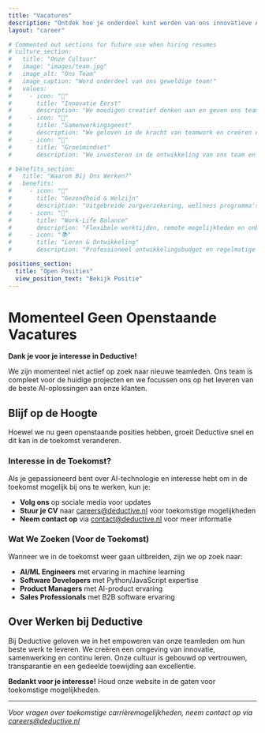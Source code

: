 ```yaml
---
title: "Vacatures"
description: "Ontdek hoe je onderdeel kunt worden van ons innovatieve AI-team bij Deductive."
layout: "career"

# Commented out sections for future use when hiring resumes
# culture_section:
#   title: "Onze Cultuur"
#   image: "images/team.jpg"
#   image_alt: "Ons Team"
#   image_caption: "Word onderdeel van ons geweldige team!"
#   values:
#     - icon: "🌟"
#       title: "Innovatie Eerst"
#       description: "We moedigen creatief denken aan en geven ons team de ruimte om grenzen te verleggen en nieuwe mogelijkheden te verkennen."
#     - icon: "🤝"
#       title: "Samenwerkingsgeest"
#       description: "We geloven in de kracht van teamwork en creëren een omgeving waar ieders stem wordt gehoord en gewaardeerd."
#     - icon: "🌱"
#       title: "Groeimindset"
#       description: "We investeren in de ontwikkeling van ons team en bieden kansen voor continue leren en vooruitgang."

# benefits_section:
#   title: "Waarom Bij Ons Werken?"
#   benefits:
#     - icon: "💪"
#       title: "Gezondheid & Welzijn"
#       description: "Uitgebreide zorgverzekering, wellness programma's en mentale gezondheidsondersteuning."
#     - icon: "🎯"
#       title: "Work-Life Balance"
#       description: "Flexibele werktijden, remote mogelijkheden en onbeperkt verlof beleid."
#     - icon: "📚"
#       title: "Leren & Ontwikkeling"
#       description: "Professioneel ontwikkelingsbudget en regelmatige leersessies."

positions_section:
  title: "Open Posities"
  view_position_text: "Bekijk Positie"
---
```


# Momenteel Geen Openstaande Vacatures

**Dank je voor je interesse in Deductive!**

We zijn momenteel niet actief op zoek naar nieuwe teamleden. Ons team is compleet voor de huidige projecten en we focussen ons op het leveren van de beste AI-oplossingen aan onze klanten.

## Blijf op de Hoogte

Hoewel we nu geen openstaande posities hebben, groeit Deductive snel en dit kan in de toekomst veranderen. 

### Interesse in de Toekomst?

Als je gepassioneerd bent over AI-technologie en interesse hebt om in de toekomst mogelijk bij ons te werken, kun je:

- **Volg ons** op sociale media voor updates
- **Stuur je CV** naar careers@deductive.nl voor toekomstige mogelijkheden
- **Neem contact op** via [contact@deductive.nl](mailto:contact@deductive.nl) voor meer informatie

### Wat We Zoeken (Voor de Toekomst)

Wanneer we in de toekomst weer gaan uitbreiden, zijn we op zoek naar:
- **AI/ML Engineers** met ervaring in machine learning
- **Software Developers** met Python/JavaScript expertise  
- **Product Managers** met AI-product ervaring
- **Sales Professionals** met B2B software ervaring

## Over Werken bij Deductive

Bij Deductive geloven we in het empoweren van onze teamleden om hun beste werk te leveren. We creëren een omgeving van innovatie, samenwerking en continu leren. Onze cultuur is gebouwd op vertrouwen, transparantie en een gedeelde toewijding aan excellentie.

**Bedankt voor je interesse!** Houd onze website in de gaten voor toekomstige mogelijkheden.

---

*Voor vragen over toekomstige carrièremogelijkheden, neem contact op via [careers@deductive.nl](mailto:careers@deductive.nl)*
